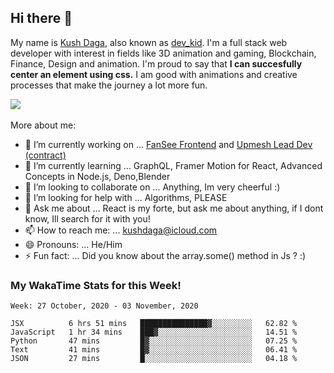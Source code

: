## Hi there 👋
My name is [Kush Daga](https://kushdaga.webflow.io), also known as [dev_kid](https://instagram.com/dev_kid). I'm a full stack web developer with interest in fields like 3D animation and gaming, Blockchain, Finance, Design and animation. I'm proud to say that **I can succesfully center an element using css.** I am good with animations and creative processes that make the journey a lot more fun.

![](https://komarev.com/ghpvc/?username=kush-daga&style=flat-square&color=red)
<br></br>
More about me:

- 🔭 I’m currently working on ... [FanSee Frontend](https://fansee.in) and [Upmesh Lead Dev (contract)](https://upmesh.io)
- 🌱 I’m currently learning ... GraphQL, Framer Motion for React, Advanced Concepts in Node.js, Deno,Blender
- 👯 I’m looking to collaborate on ... Anything, Im very cheerful :)
- 🤔 I’m looking for help with ... Algorithms, PLEASE
- 💬 Ask me about ... React is my forte, but ask me about anything, if I dont know, Ill search for it with you! 
- 📫 How to reach me: ... kushdaga@icloud.com
- 😄 Pronouns: ... He/Him
- ⚡ Fun fact: ... Did you know about the array.some() method in Js ? :)

### My WakaTime Stats for this Week!
<!--START_SECTION:waka-->
```text
Week: 27 October, 2020 - 03 November, 2020

JSX          6 hrs 51 mins   ███████████████▓░░░░░░░░░   62.82 % 
JavaScript   1 hr 34 mins    ███▓░░░░░░░░░░░░░░░░░░░░░   14.51 % 
Python       47 mins         █▓░░░░░░░░░░░░░░░░░░░░░░░   07.25 % 
Text         41 mins         █▓░░░░░░░░░░░░░░░░░░░░░░░   06.41 % 
JSON         27 mins         █░░░░░░░░░░░░░░░░░░░░░░░░   04.18 % 
```
<!--END_SECTION:waka-->
